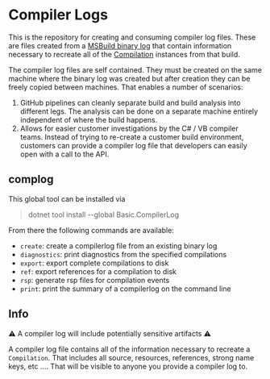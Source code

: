 Compiler Logs
===

This is the repository for creating and consuming compiler log files. These are files created from a [MSBuild binary log](https://github.com/KirillOsenkov/MSBuildStructuredLog) that contain information necessary to recreate all of the [Compilation](https://docs.microsoft.com/en-us/dotnet/api/microsoft.codeanalysis.compilation?view=roslyn-dotnet-4.2.0) instances from that build. 

The compiler log files are self contained. They must be created on the same machine where the binary log was created but after creation they can be freely copied between machines. That enables a number of scenarios:

1. GitHub pipelines can cleanly separate build and build analysis into different legs. The analysis can be done on a separate machine entirely independent of where the build happens.
1. Allows for easier customer investigations by the C# / VB compiler teams. Instead of trying to re-create a customer build environment, customers can provide a compiler log file that developers can easily open with a call to the API.

## complog

This global tool can be installed via 

> dotnet tool install --global Basic.CompilerLog

From there the following commands are available:

- `create`: create a compilerlog file from an existing binary log
- `diagnostics`: print diagnostics from the specified compilations
- `export`: export complete compilations to disk
- `ref`: export references for a compilation to disk
- `rsp`: generate rsp files for compilation events
- `print`: print the summary of a compilerlog on the command line

## Info

:warning: A compiler log will include potentially sensitive artifacts :warning:

A compiler log file contains all of the information necessary to recreate a `Compilation`. That includes all source, resources, references, strong name keys, etc .... That will be visible to anyone you provide a compiler log to.
